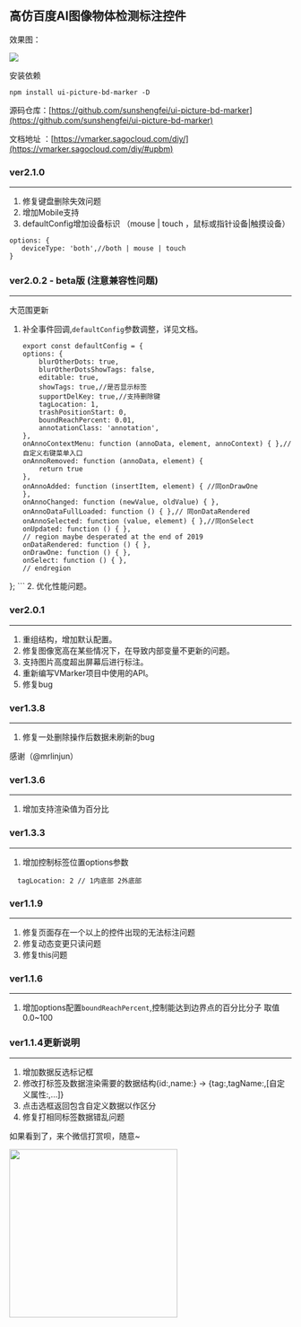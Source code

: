 ## 高仿百度AI图像物体检测标注控件

效果图：

![](https://sagocloud.com/ibucket/vm_sample.jpg)

安装依赖

```
npm install ui-picture-bd-marker -D

```

源码仓库：[https://github.com/sunshengfei/ui-picture-bd-marker](https://github.com/sunshengfei/ui-picture-bd-marker)

文档地址 ：[https://vmarker.sagocloud.com/diy/](https://vmarker.sagocloud.com/diy/#upbm)


### ver2.1.0
---

1. 修复键盘删除失效问题
2. 增加Mobile支持
3. defaultConfig增加设备标识 （mouse | touch ，鼠标或指针设备|触摸设备）

```
options: {
   deviceType: 'both',//both | mouse | touch
}
```


### ver2.0.2 - beta版 (注意兼容性问题)
---

大范围更新
1. 补全事件回调,`defaultConfig`参数调整，详见文档。
    ```
    export const defaultConfig = {
    options: {
        blurOtherDots: true,
        blurOtherDotsShowTags: false,
        editable: true,
        showTags: true,//是否显示标签
        supportDelKey: true,//支持删除键
        tagLocation: 1,
        trashPositionStart: 0,
        boundReachPercent: 0.01,
        annotationClass: 'annotation',
    },
    onAnnoContextMenu: function (annoData, element, annoContext) { },//自定义右键菜单入口
    onAnnoRemoved: function (annoData, element) {
        return true
    },
    onAnnoAdded: function (insertItem, element) { //同onDrawOne
    },
    onAnnoChanged: function (newValue, oldValue) { },
    onAnnoDataFullLoaded: function () { },// 同onDataRendered
    onAnnoSelected: function (value, element) { },//同onSelect
    onUpdated: function () { },
    // region maybe desperated at the end of 2019  
    onDataRendered: function () { },
    onDrawOne: function () { },
    onSelect: function () { },
    // endregion
};
    ```
2. 优化性能问题。

### ver2.0.1
---
1. 重组结构，增加默认配置。
2. 修复图像宽高在某些情况下，在导致内部变量不更新的问题。
3. 支持图片高度超出屏幕后进行标注。
4. 重新编写VMarker项目中使用的API。
5. 修复bug


### ver1.3.8
---
1. 修复一处删除操作后数据未刷新的bug


感谢（@mrlinjun）

### ver1.3.6
---
1. 增加支持渲染值为百分比

### ver1.3.3
---
1. 增加控制标签位置options参数
```
  tagLocation: 2 // 1内底部 2外底部 
```

### ver1.1.9
---
1. 修复页面存在一个以上的控件出现的无法标注问题
2. 修复动态变更只读问题
3. 修复this问题

### ver1.1.6
---
1. 增加options配置`boundReachPercent`,控制能达到边界点的百分比分子 取值0.0~100

### ver1.1.4更新说明
---
1. 增加数据反选标记框
2. 修改打标签及数据渲染需要的数据结构{id:,name:} -> {tag:,tagName:,[自定义属性:,...]}
3. 点击选框返回包含自定义数据以作区分
4. 修复打相同标签数据错乱问题




如果看到了，来个微信打赏呗，随意~


<img width=300 src="https://vmarker.sagocloud.com/images/wx_zsm.jpg" />
